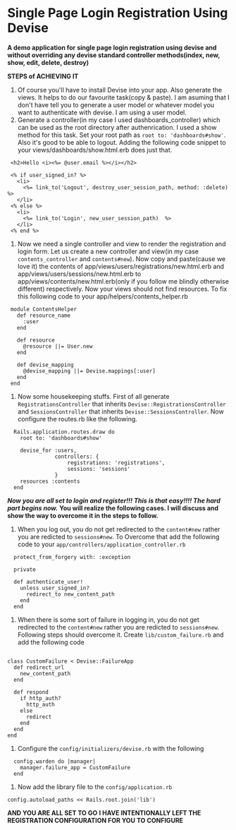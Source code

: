# Single Page Login Registration Using Devise

**A demo application for single page login registration using devise and without overriding any devise standard controller methods(index, new, show, edit, delete, destroy)**

**STEPS of ACHIEVING IT**
1. Of course you'll have to install Devise into your app. Also generate the views. It helps to do our favourite task(copy & paste). I am asuming that I don't have tell you to generate a user model or whatever model you want to authenticate with devise. I am using a user model.
1. Generate a controller(in my case I used dashboards_controller) which can be used as the root directory after authenrication. I used a show method for this task. Set your root path as `root to: 'dashboards#show'`. Also it's good to be able to logout. Adding the following code snippet to your views/dashboards/show.html.erb does just that.
 ```
  <h2>Hello <i><%= @user.email %></i></h2>

  <% if user_signed_in? %>
    <li>
      <%= link_to('Logout', destroy_user_session_path, method: :delete) %>
    </li>
  <% else %>
    <li>
      <%= link_to('Login', new_user_session_path)  %>
    </li>
  <% end %>
 ```
1. Now we need a single controller and view to render the registration and login form. Let us create a new controller and view(in my case `contents_controller` and `contents#new`). Now copy and paste(cause we love it) the contents of app/views/users/registrations/new.html.erb and app/views/users/sessions/new.html.erb to app/views/contents/new.html.erb(only if you follow me blindly otherwise different) respectively. Now your views should not find resources. To fix this following code to your app/helpers/contents_helper.rb
 ```
  module ContentsHelper
    def resource_name
      :user
    end

    def resource
      @resource ||= User.new
    end

    def devise_mapping
      @devise_mapping ||= Devise.mappings[:user]
    end
  end
 ```
1. Now some housekeeping stuffs. First of all generate `RegistrationsController` that inherits `Devise::RegistrationsController` and `SessionsController` that inherits `Devise::SessionsController`. Now configure the routes.rb like the following.
```
  Rails.application.routes.draw do
    root to: 'dashboards#show'

    devise_for :users,
               controllers: {
                   registrations: 'registrations',
                   sessions: 'sessions'
               }
    resources :contents
  end
```
  ***Now you are all set to login and register!!! This is that easy!!!! The hard part begins now.***
  ****You will realize the following cases. I will discuss and show the way to overcome it in the steps to follow.****
1. When you log out, you do not get redirected to the `content#new` rather you are redicted to `sessions#new`. To Overcome that add the following code to your `app/controllers/application_controller.rb`
```
  protect_from_forgery with: :exception

  private

  def authenticate_user!
    unless user_signed_in?
      redirect_to new_content_path
    end
  end
```
1. When there is some sort of failure in logging in, you do not get redirected to the `content#new` rather you are redicted to `sessions#new`. Following steps should overcome it.
Create `lib/custom_failure.rb` and add the following code
```

class CustomFailure < Devise::FailureApp
  def redirect_url
    new_content_path
  end

  def respond
    if http_auth?
      http_auth
    else
      redirect
    end
  end
end
```
1. Configure the `config/initializers/devise.rb` with the following
```
  config.warden do |manager|
    manager.failure_app = CustomFailure
  end
```
1. Now add the library file to the `config/application.rb`
```
config.autoload_paths << Rails.root.join('lib')
```
**AND YOU ARE ALL SET TO GO**
**I HAVE INTENTIONALLY LEFT THE REGISTRATION CONFIGURATION FOR YOU TO CONFIGURE**
